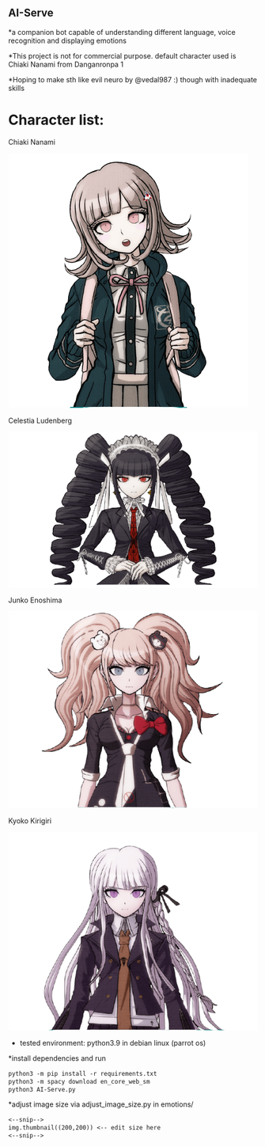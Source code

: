 ## AI-Serve
*a companion bot capable of understanding different language, voice recognition and displaying emotions

*This project is not for commercial purpose. default character used is Chiaki Nanami from Danganronpa 1

*Hoping to make sth like evil neuro by @vedal987 :) though with inadequate skills 

# Character list:

Chiaki Nanami

<img src="original-size-image/Chiaki Nanami/normal.png">

Celestia Ludenberg

<img src="original-size-image/Celestia Ludenberg/normal.png">

Junko Enoshima

<img src="original-size-image/Junko Enoshima/normal.png">

Kyoko Kirigiri

<img src="original-size-image/Kyoko Kirigiri/normal.png">

- tested environment: python3.9 in debian linux (parrot os)

*install dependencies and run

    python3 -m pip install -r requirements.txt
    python3 -m spacy download en_core_web_sm
    python3 AI-Serve.py

*adjust image size via adjust_image_size.py in emotions/

    <--snip-->
    img.thumbnail((200,200)) <-- edit size here
    <--snip-->
